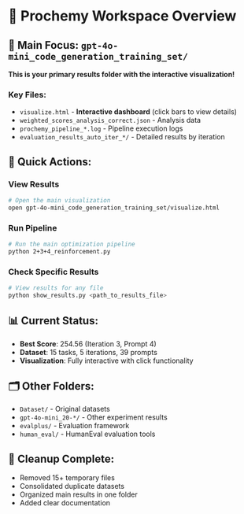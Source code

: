 # 🧪 Prochemy Workspace Overview

## 🎯 Main Focus: `gpt-4o-mini_code_generation_training_set/`
**This is your primary results folder with the interactive visualization!**

### Key Files:
- `visualize.html` - **Interactive dashboard** (click bars to view details)
- `weighted_scores_analysis_correct.json` - Analysis data
- `prochemy_pipeline_*.log` - Pipeline execution logs
- `evaluation_results_auto_iter_*/` - Detailed results by iteration

## 🚀 Quick Actions:

### View Results
```bash
# Open the main visualization
open gpt-4o-mini_code_generation_training_set/visualize.html
```

### Run Pipeline
```bash
# Run the main optimization pipeline
python 2+3+4_reinforcement.py
```

### Check Specific Results
```bash
# View results for any file
python show_results.py <path_to_results_file>
```

## 📊 Current Status:
- **Best Score**: 254.56 (Iteration 3, Prompt 4)
- **Dataset**: 15 tasks, 5 iterations, 39 prompts
- **Visualization**: Fully interactive with click functionality

## 🗂️ Other Folders:
- `Dataset/` - Original datasets
- `gpt-4o-mini_20-*/` - Other experiment results
- `evalplus/` - Evaluation framework
- `human_eval/` - HumanEval evaluation tools

## 🧹 Cleanup Complete:
- Removed 15+ temporary files
- Consolidated duplicate datasets
- Organized main results in one folder
- Added clear documentation
